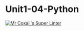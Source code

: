 # Unit1-04-Python
[![Mr Coxall's Super Linter](https://github.com/ICS3U-Programming-NoahS/Unit1-04-Python/workflows/Mr%20Coxall's%20Super%20Linter/badge.svg)](https://github.com/ICS3U-Programming-NoahS/Unit1-04-Python/actions/)
